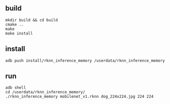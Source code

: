 ## build

```
mkdir build && cd build
cmake ..
make
make install
```

## install

```
adb push install/rknn_inference_memory /userdata/rknn_inference_memory
```

## run
```
adb shell
cd /userdata/rknn_inference_memory/
./rknn_inference_memory mobilenet_v1.rknn dog_224x224.jpg 224 224
```

